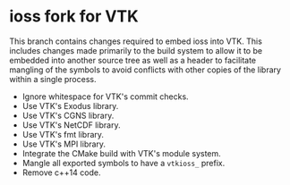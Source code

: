 # ioss fork for VTK

This branch contains changes required to embed ioss into VTK. This includes
changes made primarily to the build system to allow it to be embedded into
another source tree as well as a header to facilitate mangling of the symbols
to avoid conflicts with other copies of the library within a single process.

  * Ignore whitespace for VTK's commit checks.
  * Use VTK's Exodus library.
  * Use VTK's CGNS library.
  * Use VTK's NetCDF library.
  * Use VTK's fmt library.
  * Use VTK's MPI library.
  * Integrate the CMake build with VTK's module system.
  * Mangle all exported symbols to have a `vtkioss_` prefix.
  * Remove c++14 code.
